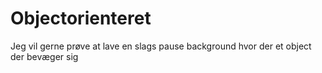 # Objectorienteret

Jeg vil gerne prøve at lave en slags pause background hvor der et object der bevæger sig 
